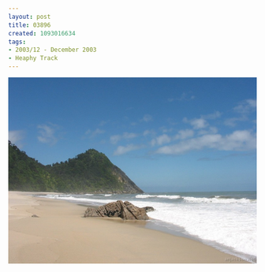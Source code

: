 ```yaml
---
layout: post
title: 03896
created: 1093016634
tags:
- 2003/12 - December 2003
- Heaphy Track
---
```


<img src="/image/images/03896-1348.jpg"/>

